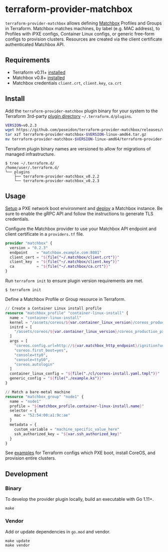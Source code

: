 # terraform-provider-matchbox

`terraform-provider-matchbox` allows defining [Matchbox](https://github.com/poseidon/matchbox) Profiles and Groups in Terraform. Matchbox matches machines, by label (e.g. MAC address), to Profiles with iPXE configs, Container Linux configs, or generic free-form configs to provision clusters. Resources are created via the client certificate authenticated Matchbox API.

## Requirements

* Terraform v0.11+ [installed](https://www.terraform.io/downloads.html)
* Matchbox v0.8+ [installed](https://coreos.com/matchbox/docs/latest/deployment.html)
* Matchbox credentials `client.crt`, `client.key`, `ca.crt`

## Install

Add the `terraform-provider-matchbox` plugin binary for your system to the Terraform 3rd-party [plugin directory](https://www.terraform.io/docs/configuration/providers.html#third-party-plugins) `~/.terraform.d/plugins`.

```sh
VERSION=v0.2.3
wget https://github.com/poseidon/terraform-provider-matchbox/releases/download/$VERSION/terraform-provider-matchbox-$VERSION-linux-amd64.tar.gz
tar xzf terraform-provider-matchbox-$VERSION-linux-amd64.tar.gz
mv terraform-provider-matchbox-$VERSION-linux-amd64/terraform-provider-matchbox ~/.terraform.d/plugins/terraform-provider-matchbox_$VERSION
```

Terraform plugin binary names are versioned to allow for migrations of managed infrastructure.

```
$ tree ~/.terraform.d/
/home/user/.terraform.d/
└── plugins
    ├── terraform-provider-matchbox_v0.2.2
    └── terraform-provider-matchbox_v0.2.3
```

## Usage

[Setup](https://coreos.com/matchbox/docs/latest/network-setup.html) a PXE network boot environment and [deploy](https://coreos.com/matchbox/docs/latest/deployment.html) a Matchbox instance. Be sure to enable the gRPC API and follow the instructions to generate TLS credentials.

Configure the Matchbox provider to use your Matchbox API endpoint and client certificate in a `providers.tf` file.

```tf
provider "matchbox" {
  version = "0.2.3"
  endpoint    = "matchbox.example.com:8081"
  client_cert = "${file("~/.matchbox/client.crt")}"
  client_key  = "${file("~/.matchbox/client.key")}"
  ca          = "${file("~/.matchbox/ca.crt")}"
}
```

Run `terraform init` to ensure plugin version requirements are met.

```
$ terraform init
```

Define a Matchbox Profile or Group resource in Terraform.

```tf
// Create a Container Linux install profile
resource "matchbox_profile" "container-linux-install" {
  name = "container-linux-install"
  kernel = "/assets/coreos/${var.container_linux_version}/coreos_production_pxe.vmlinuz"
  initrd = [
    "/assets/coreos/${var.container_linux_version}/coreos_production_pxe_image.cpio.gz"
  ]
  args = [
    "coreos.config.url=http://${var.matchbox_http_endpoint}/ignition?uuid=$${uuid}&mac=$${mac:hexhyp}",
    "coreos.first_boot=yes",
    "console=tty0",
    "console=ttyS0",
    "coreos.autologin"
  ]
  container_linux_config = "${file("./cl/coreos-install.yaml.tmpl")}"
  generic_config = "${file("./example.ks")}"
}

// Match a bare-metal machine
resource "matchbox_group" "node1" {
  name = "node1"
  profile = "${matchbox_profile.container-linux-install.name}"
  selector = {
    mac = "52:54:00:a1:9c:ae"
  }
  metadata = {
    custom_variable = "machine_specific_value_here"
    ssh_authorized_key = "${var.ssh_authorized_key}"
  }
}
```

See [examples](https://github.com/poseidon/matchbox/tree/master/examples/terraform) for Terraform configs which PXE boot, install CoreOS, and provision entire clusters.

## Development

### Binary

To develop the provider plugin locally, build an executable with Go 1.11+.

```
make
```

### Vendor

Add or update dependencies in `go.mod` and vendor.

```
make update
make vendor
```

